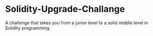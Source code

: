 # Solidity-Upgrade-Challange
A challenge that takes you from a junior level to a solid middle level in Solidity programming.
